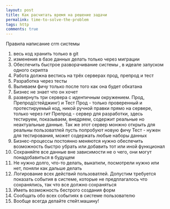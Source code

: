 ```yaml
---
layout: post 
title: Как расчитать время на решение задачи
permalink: time-to-solve-the-problem
tags: http
comments: true
--- 
```


Правила написание crm системы 

1. весь код хранить только в git
2. изменения в базе данных делать только через миграции 
3. Обеспечить быстрое разворачивание системы , в идеале запуском одного скрипта 
4. Работа должна вестись на трёх серверах прод, препрод и тест
5. Разработка через тесты
6. Выливаем фичу только после того как она будет обкатана 
7. Бизнес не знает что он хочет 
8. развернуть три сервера с идентичным окружением. Прод, Препрод(стейджинг) и Тест
Прод - только проверенный и протестируемый код, никой ручной правки прямо на сервере, только через гит
Препрод - сервер для разработки, здесь тестируем, показываем, внедряем, содержит реальные но неактуальные данные. 
Так же этот сервер монжно открыть для реальны пользоватлей пусть попробуют новую фичу 
Тест - нужен для тестирования, может содержать любые наборы данных
9. Бизнес-процессы постоянно меняются нужно обеспечить возможность быстро убрать или добавить тот или иной функционал
10. Сохраняйте все данные вне зависимости не о чего, они могут понадобавиться в будущем
11. Не нужно долго, что-то делать, выкатили, посмотрели нужно или нет, поняли как дальше делать
12. Логирование всех действий пользоватлей. Допустим требуется показать события в системе, которые не предплагалось
что сохранялись, так что все должно сохраняться
13. Иметь возможность бестрого создания форм
14. Сообщать обо всех событиях в системе пользователю
15. Вообще всегда делайте стейт.машину!






